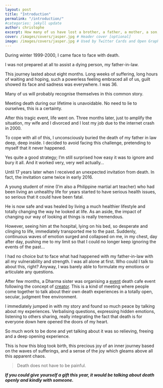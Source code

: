 ```yaml
---
layout: post
title: "Introduction"
permalink: "/introduction/"
#categories: jekyll update
author: christophe
excerpt: How many of us have lost a brother, a father, a mother, a son, a daughter, someone really close to us ?
cover: /images/covers/jasper.jpg # Header cover [optional]
image: /images/covers/jasper.jpg # Used by Twitter Cards and Open Graph [optional]
---
```

During winter 1999-2000, I came face to face with death.

I was not prepared at all to assist a dying person, my father-in-law.

This journey lasted about eight months. Long weeks of suffering, long hours of waiting and hoping, such a powerless feeling embraced all of us, guilt showed its face and sadness was everywhere. I was 36.

Many of us will probably recognise themselves in this common story. 

Meeting death during our lifetime is unavoidable. No need to lie to ourselves, this is a certainty.

After this tragic event, life went on. Three months later, just to amplify the situation, my wife and I divorced and I lost my job due to the internet crash in 2000.

To cope with all of this, I unconsciously buried the death of my father in law deep, deep inside. I decided to avoid facing this challenge, pretending to myself that it never happened. 

Yes quite a good strategy; I’m still surprised how easy it was to ignore and bury it all. And it worked very, very well actually…

Until 17 years later when I received an unexpected invitation from death. In fact, the invitation came twice in early 2016.

A young student of mine (I’m also a Philippine martial art teacher) who had been living an unhealthy life for years started to have serious health issues, so serious that it could have been fatal.

He is now safe and was healed by living a much healthier lifestyle and totally changing the way he looked at life. As an aside, the impact of changing our way of looking at things is really tremendous.

However, seeing him at the hospital, lying on his bed, so desperate and clinging to life, immediately transported me to the past. Suddenly, continuous waves of emotion surged and collapsed on me, in my chest, day after day, pushing me to my limit so that I could no longer keep ignoring the events of the past... 

I had no choice but to face what had happened with my father-in-law with all my vulnerability and strength. I was all alone at first. Who could I talk to about this, right? Anyway, I was barely able to formulate my emotions or articulate any questions. 

After few months, a Dharma sister was organising a [event](https://thestillspace.org/what-we-do/workshops-and-events/death-cafe/) death cafe event following the concept of [creator](http://deathcafe.com/). This is a kind of meeting where people come together to talk about their own death experiences in a totally open, secular, judgment free environment.

I immediately jumped in with my story and found so much peace by talking about my experiences. Verbalising questions, expressing hidden emotions, listening to others sharing, really integrating the fact that death is for everyone down here opened the doors of my heart.

So much work to be done and yet talking about it was so relieving, freeing and a deep opening experience. 

This is how this blog took birth, this precious joy of an inner journey based on the waves of sufferings, and a sense of the joy which gleams above all this apparent chaos. 

> Death does not have to be painful.

***If you could give yourself a gift this year, it would be talking about death openly and kindly with someone.***
